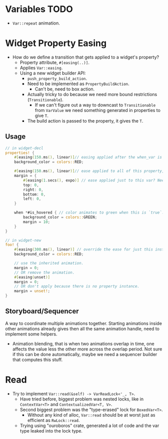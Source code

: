 # Variables TODO

* `Var::repeat` animation.

# Widget Property Easing

* How do we define a transition that gets applied to a widget's property?
    - Property attribute, `#[easing(..)]`.
    - Applies `Var::easing`.
    - Using a new widget builder API:
        - `push_property_build_action`.
        - Need to be implemented as `PropertyBuildAction`.
            - Can't be, need to box action.
        - Actually tricky to do because we need more bound restrictions (`Transitionable`).
            - If we can't figure out a way to downcast to `Transitionable` from `VarValue` we need something generated in properties to give `T`.
        - The build action is passed to the property, it gives the `T`.


## Usage

```rust
// in widget-decl
properties! {
    #[easing(150.ms(), linear)]// easing applied after the when_var is build, auto `use core::{units::TimeUnits, var::easing::*}`.
    background_color = colors::RED;

    #[easing(150.ms(), linear)]// ease applied to all of this property, (error is not all transitionable).
    margin = {
        #[easing(1.secs(), expo)] // ease applied just to this var? Need to implement property member direct access first
        top: 0,
        right: 0,
        bottom: 0,
        left: 0,
    }

    when *#is_hovered { // color animates to green when this is `true`.
        background_color = colors::GREEN;
        margin = 10;
    }
}

// in widget-new
foo! {
    #[easing(300.ms(), linear)] // override the ease for just this instance.
    background_color = colors::RED;

    // use the inherited animation.
    margin = 0;
    // OR remove the animation.
    #[easing(unset)]
    margin = 0;
    // OR don't apply because there is no property instance.
    margin = unset!;
}
```

## Storyboard/Sequencer

A way to coordinate multiple animations together. Starting animations inside other animations already gives then all the same animation handle, need to implement some helpers.

* Animation blending, that is when two animations overlap in time, one affects the value less the other more across the
 overlap period. Not sure if this can be done automatically, maybe we need a sequencer builder that computes this stuff.

 # Read

 * Try to implement `Var::read(&self) -> VarReadLock<'_, T>`.
    - Have tried before, biggest problem was nested locks, like in `ContextVar<T>` and `ContextualizedVar<T, V>`.
    - Second biggest problem was the "type-erased" lock for `BoxedVar<T>`.
        - Without any kind of alloc, `Var::read` should be at worst just as efficient as `RwLock::read`.
    - Trying using "ouroboros" crate, generated a lot of code and the var type leaked into the lock type.